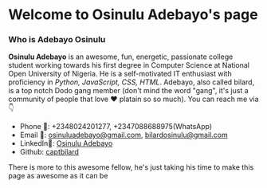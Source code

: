 # Welcome to Osinulu Adebayo's page

### Who is Adebayo Osinulu 

**Osinulu Adebayo** is an awesome, fun, energetic, passionate college student working towards his first degree in Computer Science at National Open University of Nigeria. He is a self-motivated IT enthusiast with proficiency in *Python, JavaScript, CSS, HTML*. Adebayo, also called bilard, is a top notch Dodo gang member (don't mind the word "gang", it's just a community of people that love :heart: platain so so much). You can reach me via :point_down:
* Phone :iphone:: +2348024201277, +2347088688975(WhatsApp)
* Email :email:: osinuluadebayo@gmail.com, bilardosinulu@gmail.com
* LinkedIn:link:: [Osinulu Adebayo](https://www.linkedin.com/in/adebayo-osinulu-b9a377bb)
* Github: [captbilard](https://github.com/captbilard)


There is more to this awesome fellow, he's just taking his time to make this page as awesome as it can be
